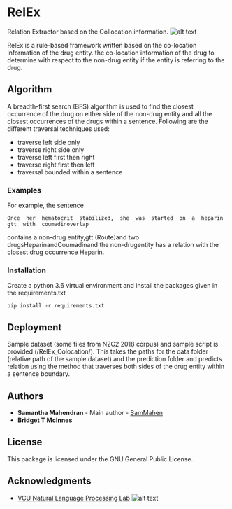 # RelEx

Relation Extractor based on the Collocation information.
![alt text](https://nlp.cs.vcu.edu/images/Edit_NanomedicineDatabase.png "Nanoinformatics")

RelEx is a rule-based framework written based on the co-location information of the drug entity. the co-location information of the drug to determine with respect to the non-drug entity if the entity is referring to the drug. 

## Algorithm

A breadth-first search (BFS) algorithm is used to find the closest occurrence of the drug on either side of the non-drug entity and all the closest occurrences of the drugs within a sentence. 
Following are the different traversal techniques used: 
- traverse left side only 
- traverse right side only
- traverse left first then right 
- traverse right first then left
- traversal bounded within a sentence

### Examples

For example, the sentence
```
Once  her  hematocrit  stabilized,  she  was  started  on  a  heparin  gtt  with  coumadinoverlap
```
contains a non-drug entity,gtt  (Route)and two drugsHeparinandCoumadinand the non-drugentity has a relation with the closest drug occurrence Heparin.

### Installation

Create a python 3.6 virtual environment and install the packages given in the requirements.txt

```
pip install -r requirements.txt
```
## Deployment

Sample dataset (some files from N2C2 2018 corpus) and sample script is provided (/RelEx_Colocation/). This takes the paths for the data folder (relative path of the sample dataset) and the prediction folder and predicts relation using the method that traverses both sides of the drug entity within a sentence boundary.

## Authors

* **Samantha Mahendran** - Main author - [SamMahen](https://github.com/SamMahen)
* **Bridget T McInnes**

## License

This package is licensed under the GNU General Public License.

## Acknowledgments
- [VCU Natural Language Processing Lab](https://nlp.cs.vcu.edu/)     ![alt text](https://nlp.cs.vcu.edu/images/vcu_head_logo "VCU")

